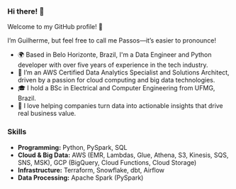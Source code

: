 ### Hi there! 👋

Welcome to my GitHub profile! 🎉

I’m Guilherme, but feel free to call me Passos—it’s easier to pronounce!

* 🌍 Based in Belo Horizonte, Brazil, I'm a Data Engineer and Python developer with over five years of experience in the tech industry.
* 💼 I’m an AWS Certified Data Analytics Specialist and Solutions Architect, driven by a passion for cloud computing and big data technologies.
* 🎓 I hold a BSc in Electrical and Computer Engineering from UFMG, Brazil.
* 🧐 I love helping companies turn data into actionable insights that drive real business value.

### Skills
* **Programming:** Python, PySpark, SQL
* **Cloud & Big Data:** AWS (EMR, Lambdas, Glue, Athena, S3, Kinesis, SQS, SNS, MSK), GCP (BigQuery, Cloud Functions, Cloud Storage)
* **Infrastructure:** Terraform, Snowflake, dbt, Airflow
* **Data Processing:** Apache Spark (PySpark)
